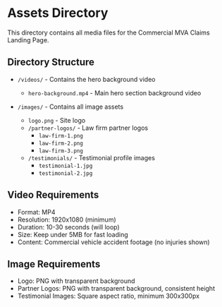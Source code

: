 # Assets Directory

This directory contains all media files for the Commercial MVA Claims Landing Page.

## Directory Structure

- `/videos/` - Contains the hero background video
  - `hero-background.mp4` - Main hero section background video

- `/images/` - Contains all image assets
  - `logo.png` - Site logo
  - `/partner-logos/` - Law firm partner logos
    - `law-firm-1.png`
    - `law-firm-2.png`
    - `law-firm-3.png`
  - `/testimonials/` - Testimonial profile images
    - `testimonial-1.jpg`
    - `testimonial-2.jpg`

## Video Requirements

- Format: MP4
- Resolution: 1920x1080 (minimum)
- Duration: 10-30 seconds (will loop)
- Size: Keep under 5MB for fast loading
- Content: Commercial vehicle accident footage (no injuries shown)

## Image Requirements

- Logo: PNG with transparent background
- Partner Logos: PNG with transparent background, consistent height
- Testimonial Images: Square aspect ratio, minimum 300x300px 
